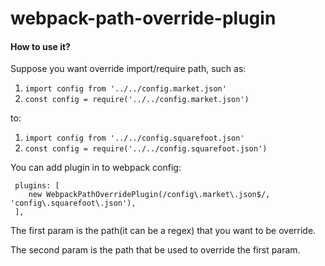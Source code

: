 # webpack-path-override-plugin

#### How to use it?

Suppose you want override import/require path, such as: 


1. `import config from '../../config.market.json'`
2. `const config = require('../../config.market.json')`

to:

1. `import config from '../../config.squarefoot.json'`
2. `const config = require('../../config.squarefoot.json')`

You can add plugin in to webpack config:

```
 plugins: [
    new WebpackPathOverridePlugin(/config\.market\.json$/, 'config\.squarefoot\.json'),
 ],
```

The first param is the path(it can be a regex) that you want to be override.

The second param is the path that be used to override the first param.

